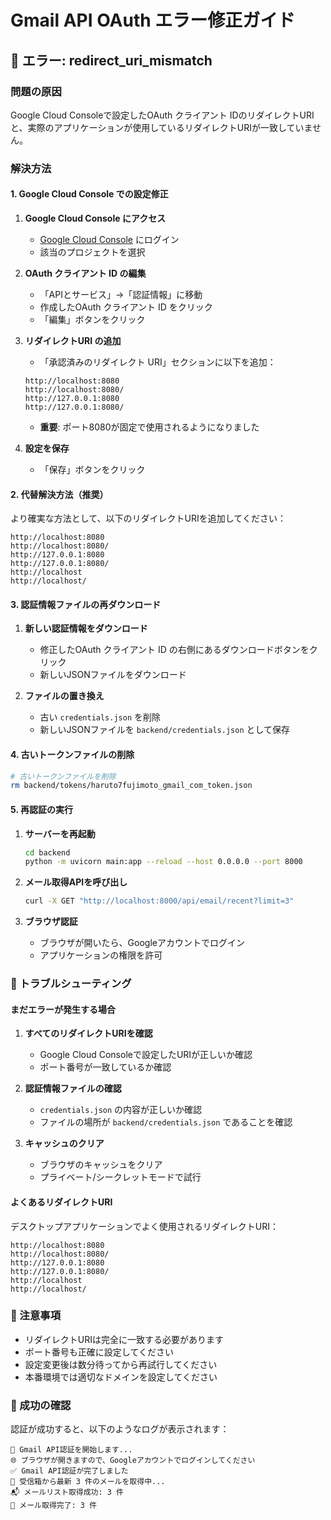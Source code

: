 # Gmail API OAuth エラー修正ガイド

## 🚨 エラー: redirect_uri_mismatch

### 問題の原因
Google Cloud Consoleで設定したOAuth クライアント IDのリダイレクトURIと、実際のアプリケーションが使用しているリダイレクトURIが一致していません。

### 解決方法

#### 1. Google Cloud Console での設定修正

1. **Google Cloud Console にアクセス**
   - [Google Cloud Console](https://console.cloud.google.com/) にログイン
   - 該当のプロジェクトを選択

2. **OAuth クライアント ID の編集**
   - 「APIとサービス」→「認証情報」に移動
   - 作成したOAuth クライアント ID をクリック
   - 「編集」ボタンをクリック

3. **リダイレクトURI の追加**
   - 「承認済みのリダイレクト URI」セクションに以下を追加：
   ```
   http://localhost:8080
   http://localhost:8080/
   http://127.0.0.1:8080
   http://127.0.0.1:8080/
   ```
   - **重要**: ポート8080が固定で使用されるようになりました

4. **設定を保存**
   - 「保存」ボタンをクリック

#### 2. 代替解決方法（推奨）

より確実な方法として、以下のリダイレクトURIを追加してください：

```
http://localhost:8080
http://localhost:8080/
http://127.0.0.1:8080
http://127.0.0.1:8080/
http://localhost
http://localhost/
```

#### 3. 認証情報ファイルの再ダウンロード

1. **新しい認証情報をダウンロード**
   - 修正したOAuth クライアント ID の右側にあるダウンロードボタンをクリック
   - 新しいJSONファイルをダウンロード

2. **ファイルの置き換え**
   - 古い `credentials.json` を削除
   - 新しいJSONファイルを `backend/credentials.json` として保存

#### 4. 古いトークンファイルの削除

```bash
# 古いトークンファイルを削除
rm backend/tokens/haruto7fujimoto_gmail_com_token.json
```

#### 5. 再認証の実行

1. **サーバーを再起動**
   ```bash
   cd backend
   python -m uvicorn main:app --reload --host 0.0.0.0 --port 8000
   ```

2. **メール取得APIを呼び出し**
   ```bash
   curl -X GET "http://localhost:8000/api/email/recent?limit=3"
   ```

3. **ブラウザ認証**
   - ブラウザが開いたら、Googleアカウントでログイン
   - アプリケーションの権限を許可

### 🔧 トラブルシューティング

#### まだエラーが発生する場合

1. **すべてのリダイレクトURIを確認**
   - Google Cloud Consoleで設定したURIが正しいか確認
   - ポート番号が一致しているか確認

2. **認証情報ファイルの確認**
   - `credentials.json` の内容が正しいか確認
   - ファイルの場所が `backend/credentials.json` であることを確認

3. **キャッシュのクリア**
   - ブラウザのキャッシュをクリア
   - プライベート/シークレットモードで試行

#### よくあるリダイレクトURI

デスクトップアプリケーションでよく使用されるリダイレクトURI：

```
http://localhost:8080
http://localhost:8080/
http://127.0.0.1:8080
http://127.0.0.1:8080/
http://localhost
http://localhost/
```

### 📝 注意事項

- リダイレクトURIは完全に一致する必要があります
- ポート番号も正確に設定してください
- 設定変更後は数分待ってから再試行してください
- 本番環境では適切なドメインを設定してください

### 🎯 成功の確認

認証が成功すると、以下のようなログが表示されます：

```
🔐 Gmail API認証を開始します...
🌐 ブラウザが開きますので、Googleアカウントでログインしてください
✅ Gmail API認証が完了しました
📧 受信箱から最新 3 件のメールを取得中...
📬 メールリスト取得成功: 3 件
🎉 メール取得完了: 3 件
```
